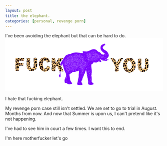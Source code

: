 ```yaml
---
layout: post
title: the elephant.
categories: [personal, revenge porn]
--- 
```

I've been avoiding the elephant but that can be hard to do.
![Fuck you elephant](/images/elephant.png)

I hate that fucking elephant. 

My revenge porn case still isn't settled. We are set to go to trial in August. Months from now. And now that Summer is upon us, I can't pretend like  it's not happening. 

I've had to see him in court a few times. I want this to end. 

I'm here motherfucker let's go
